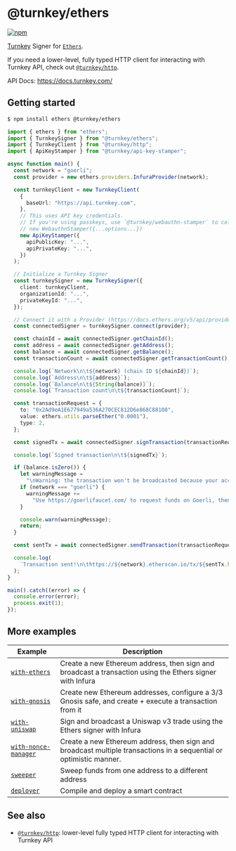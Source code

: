 # @turnkey/ethers

[![npm](https://img.shields.io/npm/v/@turnkey/ethers?color=%234C48FF)](https://www.npmjs.com/package/@turnkey/ethers)

[Turnkey](https://turnkey.com) Signer for [`Ethers`](https://docs.ethers.org/v5/api/signer/).

If you need a lower-level, fully typed HTTP client for interacting with Turnkey API, check out [`@turnkey/http`](/packages/http/).

API Docs: https://docs.turnkey.com/

## Getting started

```bash
$ npm install ethers @turnkey/ethers
```

```typescript
import { ethers } from "ethers";
import { TurnkeySigner } from "@turnkey/ethers";
import { TurnkeyClient } from "@turnkey/http";
import { ApiKeyStamper } from "@turnkey/api-key-stamper";

async function main() {
  const network = "goerli";
  const provider = new ethers.providers.InfuraProvider(network);

  const turnkeyClient = new TurnkeyClient(
    {
      baseUrl: "https://api.turnkey.com",
    },
    // This uses API key credentials.
    // If you're using passkeys, use `@turnkey/webauthn-stamper` to collect webauthn signatures:
    // new WebauthnStamper({...options...})
    new ApiKeyStamper({
      apiPublicKey: "...",
      apiPrivateKey: "...",
    })
  );

  // Initialize a Turnkey Signer
  const turnkeySigner = new TurnkeySigner({
    client: turnkeyClient,
    organizationId: "...",
    privateKeyId: "...",
  });

  // Connect it with a Provider (https://docs.ethers.org/v5/api/providers/)
  const connectedSigner = turnkeySigner.connect(provider);

  const chainId = await connectedSigner.getChainId();
  const address = await connectedSigner.getAddress();
  const balance = await connectedSigner.getBalance();
  const transactionCount = await connectedSigner.getTransactionCount();

  console.log(`Network\n\t${network} (chain ID ${chainId})`);
  console.log(`Address\n\t${address}`);
  console.log(`Balance\n\t${String(balance)}`);
  console.log(`Transaction count\n\t${transactionCount}`);

  const transactionRequest = {
    to: "0x2Ad9eA1E677949a536A270CEC812D6e868C88108",
    value: ethers.utils.parseEther("0.0001"),
    type: 2,
  };

  const signedTx = await connectedSigner.signTransaction(transactionRequest);

  console.log(`Signed transaction\n\t${signedTx}`);

  if (balance.isZero()) {
    let warningMessage =
      "\nWarning: the transaction won't be broadcasted because your account balance is zero.\n";
    if (network === "goerli") {
      warningMessage +=
        "Use https://goerlifaucet.com/ to request funds on Goerli, then run the script again.\n";
    }

    console.warn(warningMessage);
    return;
  }

  const sentTx = await connectedSigner.sendTransaction(transactionRequest);

  console.log(
    `Transaction sent!\n\thttps://${network}.etherscan.io/tx/${sentTx.hash}`
  );
}

main().catch((error) => {
  console.error(error);
  process.exit(1);
});
```

## More examples

| Example                                               | Description                                                                                                        |
| ----------------------------------------------------- | ------------------------------------------------------------------------------------------------------------------ |
| [`with-ethers`](/examples/with-ethers/)               | Create a new Ethereum address, then sign and broadcast a transaction using the Ethers signer with Infura           |
| [`with-gnosis`](/examples/with-gnosis/)               | Create new Ethereum addresses, configure a 3/3 Gnosis safe, and create + execute a transaction from it             |
| [`with-uniswap`](/examples/with-uniswap/)             | Sign and broadcast a Uniswap v3 trade using the Ethers signer with Infura                                          |
| [`with-nonce-manager`](/examples/with-nonce-manager/) | Create a new Ethereum address, then sign and broadcast multiple transactions in a sequential or optimistic manner. |
| [`sweeper`](/examples/sweeper/)                       | Sweep funds from one address to a different address                                                                |
| [`deployer`](/examples/deployer/)                     | Compile and deploy a smart contract                                                                                |

## See also

- [`@turnkey/http`](/packages/http/): lower-level fully typed HTTP client for interacting with Turnkey API

